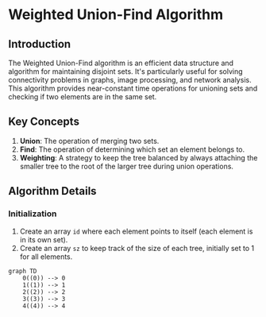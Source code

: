 # Weighted Union-Find Algorithm

## Introduction

The Weighted Union-Find algorithm is an efficient data structure and algorithm for maintaining disjoint sets. It's particularly useful for solving connectivity problems in graphs, image processing, and network analysis. This algorithm provides near-constant time operations for unioning sets and checking if two elements are in the same set.

## Key Concepts

1. **Union**: The operation of merging two sets.
2. **Find**: The operation of determining which set an element belongs to.
3. **Weighting**: A strategy to keep the tree balanced by always attaching the smaller tree to the root of the larger tree during union operations.

## Algorithm Details

### Initialization

1. Create an array `id` where each element points to itself (each element is in its own set).
2. Create an array `sz` to keep track of the size of each tree, initially set to 1 for all elements.

```mermaid
graph TD
    0((0)) --> 0
    1((1)) --> 1
    2((2)) --> 2
    3((3)) --> 3
    4((4)) --> 4